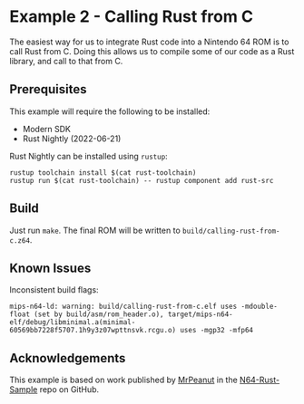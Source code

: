 # Example 2 - Calling Rust from C

The easiest way for us to integrate Rust code into a Nintendo 64 ROM is to call Rust from C. Doing this allows us to compile some of our code as a Rust library, and call to that from C.

## Prerequisites

This example will require the following to be installed:

* Modern SDK
* Rust Nightly (2022-06-21)

Rust Nightly can be installed using `rustup`:

```
rustup toolchain install $(cat rust-toolchain)
rustup run $(cat rust-toolchain) -- rustup component add rust-src
```

## Build

Just run `make`. The final ROM will be written to `build/calling-rust-from-c.z64`.

## Known Issues

Inconsistent build flags:

```
mips-n64-ld: warning: build/calling-rust-from-c.elf uses -mdouble-float (set by build/asm/rom_header.o), target/mips-n64-elf/debug/libminimal.a(minimal-60569bb7228f5707.1h9y3z07wpttnsvk.rcgu.o) uses -mgp32 -mfp64
```

## Acknowledgements

This example is based on work published by [MrPeanut](https://github.com/Mr-Pnut) in the [N64-Rust-Sample](https://github.com/Mr-Pnut/N64-Rust-Sample) repo on GitHub.
